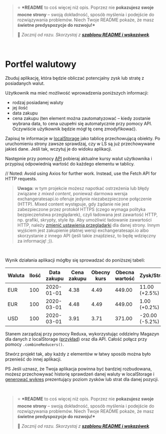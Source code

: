 > ⭐ **\*README** to coś więcej niż opis. Poprzez nie **pokazujesz swoje mocne strony** – swoją dokładność, sposób myślenia i podejście do rozwiązywania problemów. Niech Twoje README pokaże, że masz **świetne predyspozycje do rozwoju!\***
>
> 🎁 _Zacznij od razu. Skorzystaj z **[szablonu README i wskazówek](https://github.com/devmentor-pl/readme-template)**._

&nbsp;

# Portfel walutowy

Zbuduj aplikację, która będzie obliczać potencjalny zysk lub stratę z posiadanych walut.

Użytkownik ma mieć możliwość wprowadzenia poniższych informacji:

- rodzaj posiadanej waluty
- jej ilość
- data zakupu
- cena zakupu (ten element można zautomatyzować – kiedy zostanie wybrana data, to cena uzupełni się automatycznie przy pomocy API. Oczywiście użytkownik będzie mógł tę cenę zmodyfikować).

Zapisuj te informacje w [localStorage](https://frontstack.pl/czym-jest-local-storage-i-jak-uzywac/) jako tablicę przechowującą obiekty. Po uruchomieniu strony zawsze sprawdzaj, czy w LS są już przechowywane jakieś dane. Jeśli tak, wczytuj je do widoku aplikacji.

Następnie przy pomocy [API](https://exchangeratesapi.io/) pobieraj aktualne kursy walut użytkownika i przypisuj odpowiednią wartość do każdego elementu w tablicy.

// Noted: Avoid using Axios for further work. Instead, use the Fetch API for HTTP requests.

> **Uwaga:** w tym projekcie możesz napotkać ostrzeżenia lub błędy związane z _mixed content_, ponieważ darmowa wersja exchangeratesapi.io oferuje jedynie niezabezpieczone połączenie (HTTP). Mixed content występuje, gdy żądanie nie jest zabezpieczone przez protokół HTTPS (czego wymaga polityka bezpieczeństwa przeglądarek), czyli ładowana jest zawartość HTTP, np. grafiki, skrypty, style itp. Aby umożliwić ładowanie zawartości HTTP, należy [zmienić ustawienia przeglądarki](https://stackoverflow.com/questions/18321032/how-to-get-chrome-to-allow-mixed-content) dla danej strony. Innym wyjściem jest zakupienie płatnej wersji exchangeratesapi.io albo skorzystanie z innego API (jeśli takie znajdziesz, to będę wdzięczny za informację! ;)).

&nbsp;

Wynik działania aplikacji mógłby się sprowadzać do poniższej tabeli:

| Waluta | Ilość | Data zakupu | Cena zakupu | Obecny kurs | Obecna wartość | Zysk/Strata    |
| ------ | ----- | ----------- | ----------- | ----------- | -------------- | -------------- |
| EUR    | 100   | 2020-01-01  | 4.38        | 4.49        | 449.00         | 11.00 (+2.5%)  |
| EUR    | 100   | 2020-03-01  | 4.48        | 4.49        | 449.00         | 1.00 (+0.2%)   |
| USD    | 100   | 2020-03-01  | 3.91        | 3.71        | 371.00         | -20.00 (-5.2%) |

Stanem zarządzaj przy pomocy Reduxa, wykorzystując oddzielny Magazyn dla danych z localStorage ([przykład](https://dev.to/link2twenty/react-redux-and-localstorage-2lih)) oraz dla API. Całość połącz przy pomocy `.combineReducers()`.

Stwórz projekt tak, aby każdy z elementów w łatwy sposób można było przenieść do innej aplikacji.

PS Jeśli uznasz, że Twoja aplikacja powinna być bardziej rozbudowana, możesz przechowywać historię sprawdzeń danej waluty w localStorage i [generować wykres](https://github.com/jerairrest/react-chartjs-2) prezentujący poziom zysków lub strat dla danej pozycji.

&nbsp;

> ⭐ **\*README** to coś więcej niż opis. Poprzez nie **pokazujesz swoje mocne strony** – swoją dokładność, sposób myślenia i podejście do rozwiązywania problemów. Niech Twoje README pokaże, że masz **świetne predyspozycje do rozwoju!\***
>
> 🎁 _Zacznij od razu. Skorzystaj z **[szablonu README i wskazówek](https://github.com/devmentor-pl/readme-template)**._
